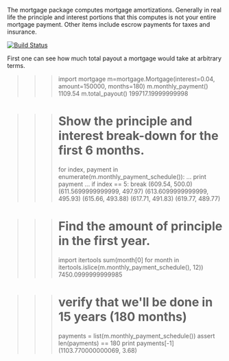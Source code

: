 The mortgage package computes mortgage amortizations.  Generally in real life
the principle and interest portions that this computes is not your entire
mortgage payment.  Other items include escrow payments for taxes and insurance.

[![Build Status](https://travis-ci.org/jbmohler/mortgage.png?branch=master)](https://travis-ci.org/jbmohler/mortgage)

First one can see how much total payout a mortgage would take at arbitrary
terms.

>>> import mortgage
>>> m=mortgage.Mortgage(interest=0.04, amount=150000, months=180)
>>> m.monthly_payment()
1109.54
>>> m.total_payout()
199717.19999999998

>>> # Show the principle and interest break-down for the first 6 months.
>>> for index, payment in enumerate(m.monthly_payment_schedule()):
...     print payment
...     if index == 5: break
(609.54, 500.0)
(611.5699999999999, 497.97)
(613.6099999999999, 495.93)
(615.66, 493.88)
(617.71, 491.83)
(619.77, 489.77)

>>> # Find the amount of principle in the first year.
>>> import itertools
>>> sum(month[0] for month in itertools.islice(m.monthly_payment_schedule(), 12))
7450.0999999999985

>>> # verify that we'll be done in 15 years (180 months)
>>> payments = list(m.monthly_payment_schedule())
>>> assert len(payments) == 180
>>> print payments[-1]
(1103.770000000069, 3.68)
